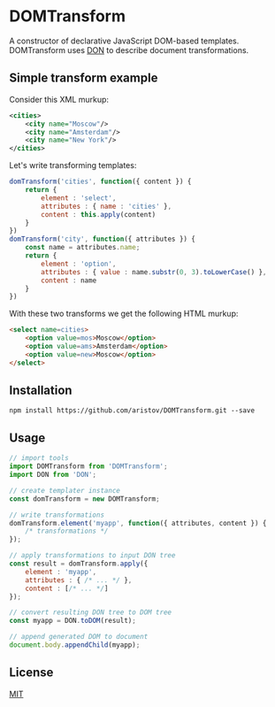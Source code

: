 # DOMTransform

A constructor of declarative JavaScript DOM-based templates.
DOMTransform uses [DON](//github.com/aristov/DON) to describe document transformations.

## Simple transform example

Consider this XML murkup:
```xml
<cities>
    <city name="Moscow"/>
    <city name="Amsterdam"/>
    <city name="New York"/>
</cities>
```

Let's write transforming templates:
```js
domTransform('cities', function({ content }) {
    return {
        element : 'select',
        attributes : { name : 'cities' },
        content : this.apply(content)
    }
})
domTransform('city', function({ attributes }) {
    const name = attributes.name;
    return {
        element : 'option',
        attributes : { value : name.substr(0, 3).toLowerCase() },
        content : name
    }
})
```

With these two transforms we get the following HTML murkup:
```html
<select name=cities>
    <option value=mos>Moscow</option>
    <option value=ams>Amsterdam</option>
    <option value=new>Moscow</option>
</select>
```

## Installation
```
npm install https://github.com/aristov/DOMTransform.git --save
```

## Usage
```js
// import tools
import DOMTransform from 'DOMTransform';
import DON from 'DON';

// create templater instance
const domTransform = new DOMTransform;

// write transformations
domTransform.element('myapp', function({ attributes, content }) {
    /* transformations */
});

// apply transformations to input DON tree
const result = domTransform.apply({
    element : 'myapp',
    attributes : { /* ... */ },
    content : [/* ... */]
});

// convert resulting DON tree to DOM tree
const myapp = DON.toDOM(result);

// append generated DOM to document
document.body.appendChild(myapp);
```


## License

[MIT](LICENSE)
